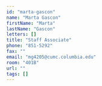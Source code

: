 ```yaml
---
id: "marta-gascon"
name: "Marta Gascon"
firstName: "Marta"
lastName: "Gascon"
letters: []
title: "Staff Associate"
phone: "851-5292"
fax: ""
email: "mg4205@cumc.columbia.edu"
room: "401B"
url: ""
tags: []
---
```

